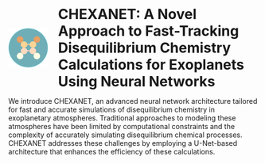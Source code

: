 <div style="display: flex; align-items: center; margin-bottom: 10px;">
  <img src="Figures/logo_chexanet.png" alt="CHEXANET Logo" style="width: 80px; margin-right: 20px;">
  <div>
    <h1 style="margin: 0;">CHEXANET: A Novel Approach to Fast-Tracking Disequilibrium Chemistry Calculations for Exoplanets Using Neural Networks</h1>
  </div>
</div>


We introduce CHEXANET, an advanced neural network architecture tailored for fast and accurate simulations of disequilibrium chemistry in exoplanetary atmospheres. Traditional approaches to modeling these atmospheres have been limited by computational constraints and the complexity of accurately simulating disequilibrium chemical processes. CHEXANET addresses these challenges by employing a U-Net-based architecture that enhances the efficiency of these calculations.
